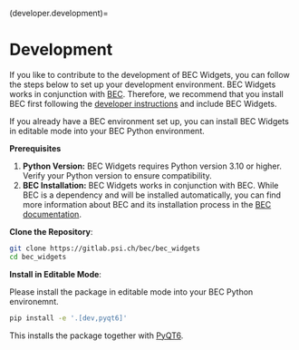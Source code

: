 (developer.development)=
# Development

If you like to contribute to the development of BEC Widgets, you can follow the steps below to set up your development environment.
BEC Widgets works in conjunction with [BEC](https://bec.readthedocs.io/en/latest/). 
Therefore, we recommend that you install BEC first following the [developer instructions](https://bec.readthedocs.io/en/latest/developer/getting_started/install_developer_env.html) and include BEC Widgets. 

If you already have a BEC environment set up, you can install BEC Widgets in editable mode into your BEC Python environment.

**Prerequisites**
1. **Python Version:** BEC Widgets requires Python version 3.10 or higher. Verify your Python version to ensure compatibility.
2. **BEC Installation:** BEC Widgets works in conjunction with BEC. While BEC is a dependency and will be installed automatically, you can find more information about BEC and its installation process in the [BEC documentation](https://beamline-experiment-control.readthedocs.io/en/latest/).

**Clone the Repository**: 
```bash
git clone https://gitlab.psi.ch/bec/bec_widgets
cd bec_widgets
```
**Install in Editable Mode**:

Please install the package in editable mode into your BEC Python environemnt. 
```bash
pip install -e '.[dev,pyqt6]'
```
This installs the package together with [PyQT6](https://www.riverbankcomputing.com/static/Docs/PyQt6/introduction.html). 


